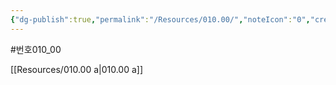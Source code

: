 ```yaml
---
{"dg-publish":true,"permalink":"/Resources/010.00/","noteIcon":"0","created":"2023-12-28T00:47:21.179+09:00","updated":"2023-12-28T01:37:01.671+09:00"}
---
```


#번호010_00


[[Resources/010.00 a\|010.00 a]]